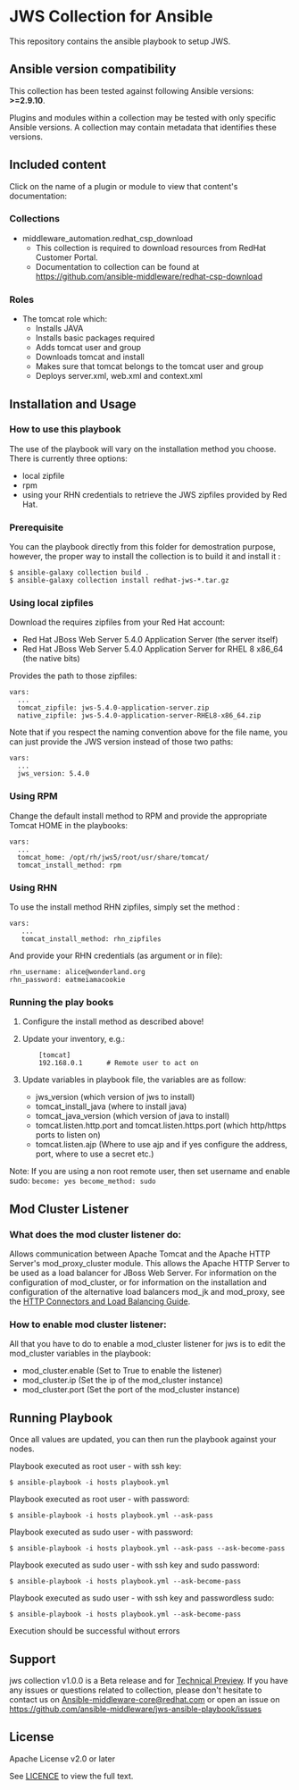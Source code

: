 # JWS Collection for Ansible

This repository contains the ansible playbook to setup JWS.

## Ansible version compatibility

This collection has been tested against following Ansible versions: **>=2.9.10**.

Plugins and modules within a collection may be tested with only specific Ansible versions. A collection may contain metadata that identifies these versions.
<!--end requires_ansible-->
## Included content

Click on the name of a plugin or module to view that content's documentation:

### Collections

- middleware_automation.redhat_csp_download
    - This collection is required to download resources from RedHat Customer Portal.
    - Documentation to collection can be found at <https://github.com/ansible-middleware/redhat-csp-download>

### Roles

- The tomcat role which:
    - Installs JAVA
    - Installs basic packages required
    - Adds tomcat user and group
    - Downloads tomcat and install
    - Makes sure that tomcat belongs to the tomcat user and group
    - Deploys server.xml, web.xml and context.xml

## Installation and Usage

### How to use this playbook


The use of the playbook will vary on the installation method you choose. There is currently
three options:

- local zipfile
- rpm
- using your RHN credentials to retrieve the JWS zipfiles provided by Red Hat.

### Prerequisite


You can the playbook directly from this folder for demostration purpose, however, the proper way to install the collection is to build it and install it :

    $ ansible-galaxy collection build .
    $ ansible-galaxy collection install redhat-jws-*.tar.gz

### Using local zipfiles


Download the requires zipfiles from your Red Hat account:

- Red Hat JBoss Web Server 5.4.0 Application Server (the server itself)
- Red Hat JBoss Web Server 5.4.0 Application Server for RHEL 8 x86_64 (the native bits)

Provides the path to those zipfiles:

    vars:
      ...
      tomcat_zipfile: jws-5.4.0-application-server.zip
      native_zipfile: jws-5.4.0-application-server-RHEL8-x86_64.zip

Note that if you respect the naming convention above for the file name, you can just provide the JWS version instead of those two paths:

    vars:
      ...
      jws_version: 5.4.0


### Using RPM


Change the default install method to RPM and provide the appropriate Tomcat HOME in the playbooks:

    vars:
      ...
      tomcat_home: /opt/rh/jws5/root/usr/share/tomcat/
      tomcat_install_method: rpm

### Using RHN


To use the install method RHN zipfiles, simply set the method :

    vars:
       ...
       tomcat_install_method: rhn_zipfiles

And provide your RHN credentials (as argument or in file):

    rhn_username: alice@wonderland.org
    rhn_password: eatmeiamacookie

### Running the play books


1) Configure the install method as described above!

2) Update your inventory, e.g.:
    ```
        [tomcat]
        192.168.0.1      # Remote user to act on
    ```
3) Update variables in playbook file, the variables are as follow:
    - jws_version (which version of jws to install)
    - tomcat_install_java (where to install java)
    - tomcat_java_version (which version of java to install)
    - tomcat.listen.http.port and tomcat.listen.https.port (which http/https ports to listen on)
    - tomcat.listen.ajp (Where to use ajp and if yes configure the address, port, where to use a secret etc.)

Note: If you are using a non root remote user, then set username and enable sudo:
    ```
        become: yes
        become_method: sudo
    ```


## Mod Cluster Listener

### What does the mod cluster listener do:
Allows communication between Apache Tomcat and the Apache HTTP Server's mod_proxy_cluster module. This allows the Apache HTTP Server to be used as a load balancer for JBoss Web Server. For information on the configuration of mod_cluster, or for information on the installation and configuration of the alternative load balancers mod_jk and mod_proxy, see the [HTTP Connectors and Load Balancing Guide](https://access.redhat.com/documentation/en-us/red_hat_jboss_core_services/2.4.37/html-single/apache_http_server_connectors_and_load_balancing_guide/ "HTTP Connectors and Load Balancing Guide").


### How to enable mod cluster listener:

All that you have to do to enable a mod_cluster listener for jws is to edit the mod_cluster variables in the playbook:
- mod_cluster.enable (Set to True to enable the listener)
- mod_cluster.ip (Set the ip of the mod_cluster instance)
- mod_cluster.port (Set the port of the mod_cluster instance)


## Running Playbook


Once all values are updated, you can then run the playbook against your nodes.
<!-- First of all export CATALINA_HOME:
```
$ export CATALINA_HOME=/opt/apache-tomcat-9.0.40/
``` -->

Playbook executed as root user - with ssh key:

```
$ ansible-playbook -i hosts playbook.yml
```

Playbook executed as root user - with password:

```
$ ansible-playbook -i hosts playbook.yml --ask-pass
```

Playbook executed as sudo user - with password:

```
$ ansible-playbook -i hosts playbook.yml --ask-pass --ask-become-pass
```

Playbook executed as sudo user - with ssh key and sudo password:

```
$ ansible-playbook -i hosts playbook.yml --ask-become-pass
```

Playbook executed as sudo user - with ssh key and passwordless sudo:

```
$ ansible-playbook -i hosts playbook.yml --ask-become-pass
```

Execution should be successful without errors


## Support

jws collection v1.0.0 is a Beta release and for [Technical Preview](https://access.redhat.com/support/offerings/techpreview). If you have any issues or questions related to collection, please don't hesitate to contact us on <Ansible-middleware-core@redhat.com> or open an issue on https://github.com/ansible-middleware/jws-ansible-playbook/issues

## License

Apache License v2.0 or later

See [LICENCE](LICENSE) to view the full text.
